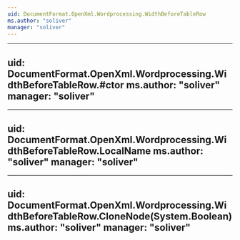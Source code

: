 ```yaml
---
uid: DocumentFormat.OpenXml.Wordprocessing.WidthBeforeTableRow
ms.author: "soliver"
manager: "soliver"
---
```


---
uid: DocumentFormat.OpenXml.Wordprocessing.WidthBeforeTableRow.#ctor
ms.author: "soliver"
manager: "soliver"
---

---
uid: DocumentFormat.OpenXml.Wordprocessing.WidthBeforeTableRow.LocalName
ms.author: "soliver"
manager: "soliver"
---

---
uid: DocumentFormat.OpenXml.Wordprocessing.WidthBeforeTableRow.CloneNode(System.Boolean)
ms.author: "soliver"
manager: "soliver"
---
